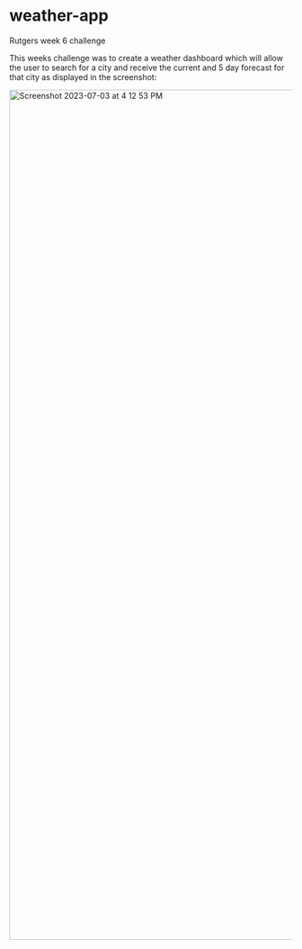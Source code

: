 # weather-app
Rutgers week 6 challenge

This weeks challenge was to create a weather dashboard which will allow the user to search for a city and receive the current and 5 day forecast for that city as displayed in the screenshot:

<img width="1512" alt="Screenshot 2023-07-03 at 4 12 53 PM" src="https://github.com/brendansikorjak/weather-app/assets/127542306/d88efa19-f859-49e4-98af-4121400b41b0">

